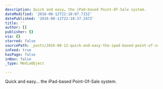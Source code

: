```yaml
---
description: Quick and easy… the iPad-based Point-Of-Sale system.
dateModified: '2016-08-12T22:18:07.715Z'
datePublished: '2016-08-12T22:18:37.247Z'
title: ''
author: []
publisher: {}
via: {}
starred: false
sourcePath: _posts/2016-08-12-quick-and-easy-the-ipad-based-point-of-sale-system.md
inFeed: true
hasPage: false
inNav: false
_type: MediaObject

---
```

Quick and easy... the iPad-based Point-Of-Sale system.